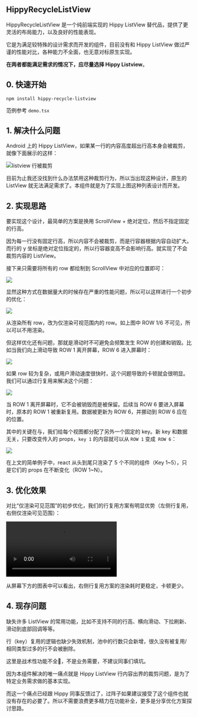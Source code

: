 HippyRecycleListView
----

HippyRecycleListView 是一个纯前端实现的 Hippy ListView 替代品，提供了更灵活的布局能力，以及良好的性能表现。

它是为满足较特殊的设计需求而开发的组件，目前没有和 Hippy ListView 做过严谨的性能对比，各种能力不全面，也无意对标原生实现。

**在两者都能满足需求的情况下，应尽量选择 Hippy Listview**。

## 0. 快速开始

```
npm install hippy-recycle-listview
```

范例参考 `demo.tsx`

## 1. 解决什么问题

Android 上的 Hippy ListView，如果某一行的内容高度超出行高本身会被裁剪，就像下面展示的这样：

![listview 行被裁剪](./assets/1.png)

目前为止我还没找到什么办法禁用这种裁剪行为，所以当出现这种设计，原生的 ListView 就无法满足需求了。本组件就是为了实现上图这种列表设计而开发。

## 2. 实现思路

要实现这个设计，最简单的方案是换用 ScrollView + 绝对定位，然后不指定固定的行高。

因为每一行没有固定行高，所以内容不会被裁剪，而是行容器根据内容自动扩大。而行的 y 坐标是绝对定位指定的，所以行容器变高不会影响行高。就实现了不会裁剪内容的 ListView。

接下来只需要将所有的 row 都绘制到 ScrollView 中对应的位置即可：

![](./assets/3.png)

显然这种方式在数据量大的时候存在严重的性能问题，所以可以这样进行一个初步的优化：

![](./assets/4.png)


从渲染所有 row，改为仅渲染可视范围内的 row。如上图中 ROW 1/6 不可见，所以可以不用渲染。

但这样优化还有问题，那就是滑动时不可避免会频繁发生 ROW 的创建和销毁。比如当我们向上滑动导致 ROW 1 离开屏幕，ROW 6 进入屏幕时：

![](./assets/5.png)

如果 row 较为复杂，或用户滑动速度很快时，这个问题导致的卡顿就会很明显。我们可以通过行复用来解决这个问题：

![](./assets/6.png)

当 ROW 1 离开屏幕时，它不会被销毁而是被保留。后续当 ROW 6 要进入屏幕时，原本的 ROW 1 被重新复用。数据被更新为 ROW 6，并挪动到 ROW 6 应在的位置。

其中的关键在与，我们给每个视图都分配了另外一个固定的 key。新 key 和数据无关，只要改变传入的 props，`key 1` 的内容就可以从 `ROW 1` 变成` ROW 6`：

![](./assets/7.png)

在上文的简单例子中，react 从头到尾只渲染了 5 个不同的组件（Key 1~5），只是它们的 props 在不断变化（ROW 1~N）。

## 3. 优化效果

对比“仅渲染可见范围”的初步优化，我们的行复用方案有明显优势（左侧行复用，右侧仅渲染可见范围）：

![性能对比](./assets/compare.mp4)

从屏幕下方的图表中可以看出，右侧行复用方案的渲染耗时更稳定，卡顿更少。

## 4. 现存问题

缺失许多 ListView 的常用功能，比如不支持不同的行高、横向滑动、下拉刷新、滑动到底部回调等等。

行（key）复用的逻辑也缺少失效机制，池中的行数只会新增，很久没有被复用/相同类型过多的行不会被删除。

这里是战术性功能不全🐶，不是业务需要，不建议同事们填坑。

因为本组件解决的唯一痛点就是 Hippy ListView 行内容出界的裁剪问题，是为了特定业务需求做的基本实现。

而这一个痛点已经跟 Hippy 同事反馈过了，过阵子如果建议接受了这个组件也就没有存在的必要了。所以不需要浪费更多精力在功能补全，更多是分享优化方案探讨思路。